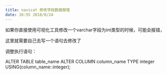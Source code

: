 ```yaml
---
title: navicat 修改字段数据报错
date: 16:55 2018/8/24
---
```


如果你直接使用可视化工具修改一个varchar字段为int类型的时候，可能会报错，

这里就需要自己去写一个语句去修改了

调整执行语句：

ALTER TABLE table_name ALTER COLUMN column_name TYPE integer USING(column_name::integer);